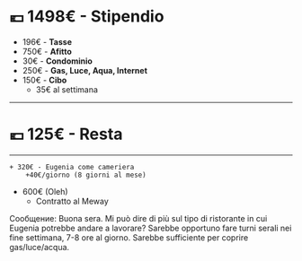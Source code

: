 # 💶 1498€ - Stipendio
- 196€ - **Tasse**
- 750€ - **Afitto**
- 30€   - **Condominio**
- 250€ - **Gas, Luce, Aqua, Internet**
- 150€ - **Cibo**
	- 35€ al settimana
---
# 💶 125€ - Resta
---
	+ 320€ - Eugenia come cameriera
		+40€/giorno (8 giorni al mese)

+ 600€ (Oleh)
	+ Contratto al Meway

Сообщение:
	Buona sera. Mi può dire di più sul tipo di ristorante in cui Eugenia potrebbe andare a lavorare? Sarebbe opportuno fare turni serali nei fine settimana, 7-8 ore al giorno. Sarebbe sufficiente per coprire gas/luce/acqua.